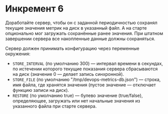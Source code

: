# Инкремент 6
Доработайте сервер, чтобы он с заданной периодичностью сохранял текущие значения метрик на диск в указанный файл. А на старте опционально мог загружать сохранённые ранее значения.
При штатном завершении сервера все накопленные данные должны сохраняться.

Сервер должен принимать конфигурацию через переменные окружения:
- `STORE_INTERVAL` (по умолчанию 300) — интервал времени в секундах, по истечении которого текущие показания сервера сбрасываются на диск (значение 0 — делает запись синхронной).
- `STORE_FILE` (по умолчанию "/tmp/devops-metrics-db.json") — строка, имя файла, где хранятся значения (пустое значение — отключает функцию записи на диск).
- `RESTORE` (по умолчанию true) — булево значение (true/false), определяющее, загружать или нет начальные значения из указанного файла при старте сервера.

